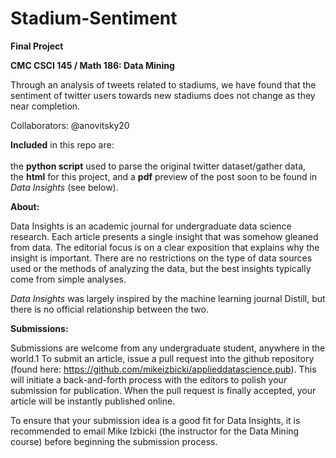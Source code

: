 # Stadium-Sentiment

<b>Final Project 

CMC CSCI 145 / Math 186: Data Mining</b><br/>


Through an analysis of tweets related to stadiums, we have found that the sentiment of twitter users towards new stadiums does not change as they near completion. 

Collaborators: @anovitsky20
<br/>

<b>Included</b> in this repo are:<br/><br/>
the <b>python script</b> used to parse the original twitter dataset/gather data, <br/>the
<b>html</b> for this project, and a <b>pdf</b> preview of the post soon to be found in <em>Data Insights</em> (see below).

<b>About:</b><br/>

Data Insights is an academic journal for undergraduate data science research. Each article presents a single insight that was somehow gleaned from data. The editorial focus is on a clear exposition that explains why the insight is important. There are no restrictions on the type of data sources used or the methods of analyzing the data, but the best insights typically come from simple analyses.<br/>

<em>Data Insights</em> was largely inspired by the machine learning journal Distill, but there is no official relationship between the two.

<b>Submissions:</b><br/>

Submissions are welcome from any undergraduate student, anywhere in the world.1 To submit an article, issue a pull request into the github repository (found here: https://github.com/mikeizbicki/applieddatascience.pub). This will initiate a back-and-forth process with the editors to polish your submission for publication. When the pull request is finally accepted, your article will be instantly published online.<br/>

To ensure that your submission idea is a good fit for Data Insights, it is recommended to email Mike Izbicki (the instructor for the Data Mining course) before beginning the submission process.

